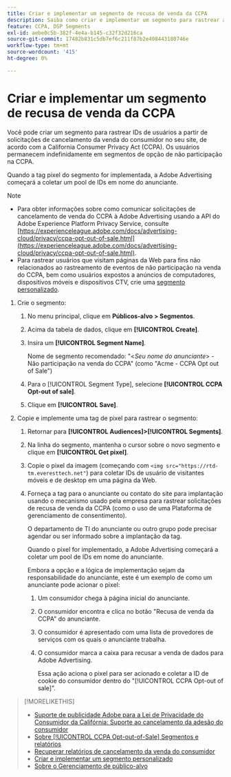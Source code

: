 ```yaml
---
title: Criar e implementar um segmento de recusa de venda da CCPA
description: Saiba como criar e implementar um segmento para rastrear as IDs de usuários das solicitações de cancelamento da venda do consumidor.
feature: CCPA, DSP Segments
exl-id: aebe0c5b-382f-4e4a-b145-c32f32d216ca
source-git-commit: 17482b831c5db7ef6c211f87b2e408443180746e
workflow-type: tm+mt
source-wordcount: '415'
ht-degree: 0%

---
```


# Criar e implementar um segmento de recusa de venda da CCPA

Você pode criar um segmento para rastrear IDs de usuários a partir de solicitações de cancelamento da venda do consumidor no seu site, de acordo com a California Consumer Privacy Act (CCPA). Os usuários permanecem indefinidamente em segmentos de opção de não participação na CCPA.

Quando a tag pixel do segmento for implementada, a Adobe Advertising começará a coletar um pool de IDs em nome do anunciante.

>[!NOTE]
>
>* Para obter informações sobre como comunicar solicitações de cancelamento de venda do CCPA à Adobe Advertising usando a API do Adobe Experience Platform Privacy Service, consulte [https://experienceleague.adobe.com/docs/advertising-cloud/privacy/ccpa-opt-out-of-sale.html](https://experienceleague.adobe.com/docs/advertising-cloud/privacy/ccpa-opt-out-of-sale.html).
>* Para rastrear usuários que visitam páginas da Web para fins não relacionados ao rastreamento de eventos de não participação na venda do CCPA, bem como usuários expostos a anúncios de computadores, dispositivos móveis e dispositivos CTV, crie uma [segmento personalizado](/help/dsp/audiences/custom-segment-create.md).


1. Crie o segmento:

   1. No menu principal, clique em **Públicos-alvo > Segmentos**.

   1. Acima da tabela de dados, clique em **[!UICONTROL Create]**.

   1. Insira um **[!UICONTROL Segment Name]**.

      Nome de segmento recomendado: &quot;&lt;*Seu nome do anunciante*> - Não participação na venda do CCPA&quot; (como &quot;Acme - CCPA Opt out of Sale&quot;)

   1. Para o [!UICONTROL Segment Type], selecione **[!UICONTROL CCPA Opt-out of sale]**.

   1. Clique em **[!UICONTROL Save]**.

1. Copie e implemente uma tag de pixel para rastrear o segmento:

   1. Retornar para **[!UICONTROL Audiences]>[!UICONTROL Segments]**.

   1. Na linha do segmento, mantenha o cursor sobre o novo segmento e clique em **[!UICONTROL Get pixel]**.

   1. Copie o pixel da imagem (começando com `<img src="https://rtd-tm.everesttech.net"`) para coletar IDs de usuário de visitantes móveis e de desktop em uma página da Web.

   1. Forneça a tag para o anunciante ou contato do site para implantação usando o mecanismo usado pela empresa para rastrear solicitações de recusa de venda da CCPA (como o uso de uma Plataforma de gerenciamento de consentimento).

      O departamento de TI do anunciante ou outro grupo pode precisar agendar ou ser informado sobre a implantação da tag.

      Quando o pixel for implementado, a Adobe Advertising começará a coletar um pool de IDs em nome do anunciante.

      Embora a opção e a lógica de implementação sejam da responsabilidade do anunciante, este é um exemplo de como um anunciante pode acionar o pixel:

      1. Um consumidor chega à página inicial do anunciante.
      1. O consumidor encontra e clica no botão &quot;Recusa de venda da CCPA&quot; do anunciante.
      1. O consumidor é apresentado com uma lista de provedores de serviços com os quais o anunciante trabalha.
      1. O consumidor marca a caixa para recusar a venda de dados para Adobe Advertising.

         Essa ação aciona o pixel para ser acionado e coletar a ID de cookie do consumidor dentro do &quot;[!UICONTROL CCPA Opt-out of sale]&quot;.

>[!MORELIKETHIS]
>
>* [Suporte de publicidade Adobe para a Lei de Privacidade do Consumidor da Califórnia: Suporte ao cancelamento da adesão do consumidor](/help/privacy/ccpa-opt-out-of-sale.md)
>* [Sobre [!UICONTROL CCPA Opt-out-of-Sale] Segmentos e relatórios](ccpa-opt-out-about.md)
>* [Recuperar relatórios de cancelamento da venda do consumidor](ccpa-opt-out-segment-report-retrieve.md)
>* [Criar e implementar um segmento personalizado](custom-segment-create.md)
>* [Sobre o Gerenciamento de público-alvo](audience-about.md)

